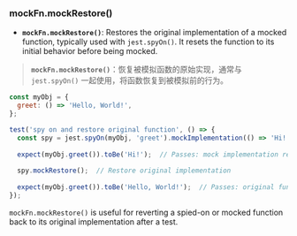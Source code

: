 ### mockFn.mockRestore()

- **`mockFn.mockRestore()`**: Restores the original implementation of a mocked function, typically used with `jest.spyOn()`. It resets the function to its initial behavior before being mocked.

> **`mockFn.mockRestore()`**：恢复被模拟函数的原始实现，通常与 `jest.spyOn()` 一起使用，将函数恢复到被模拟前的行为。

```js
const myObj = {
  greet: () => 'Hello, World!',
};

test('spy on and restore original function', () => {
  const spy = jest.spyOn(myObj, 'greet').mockImplementation(() => 'Hi!');
  
  expect(myObj.greet()).toBe('Hi!');  // Passes: mock implementation returns 'Hi!'
  
  spy.mockRestore();  // Restore original implementation
  
  expect(myObj.greet()).toBe('Hello, World!');  // Passes: original function returns 'Hello, World!'
});
```

`mockFn.mockRestore()` is useful for reverting a spied-on or mocked function back to its original implementation after a test.